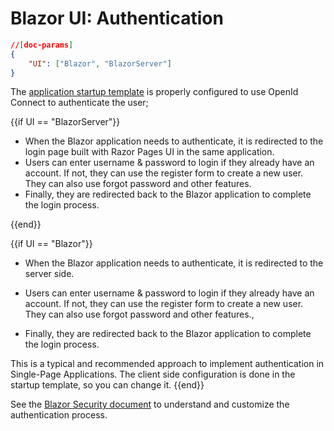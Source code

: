 # Blazor UI: Authentication

````json
//[doc-params]
{
    "UI": ["Blazor", "BlazorServer"]
}
````

The [application startup template](../../Startup-Templates/Application.md) is properly configured to use OpenId Connect to authenticate the user;

{{if UI == "BlazorServer"}}
* When the Blazor application needs to authenticate, it is redirected to the login page built with Razor Pages UI in the same application.
* Users can enter username & password to login if they already have an account. If not, they can use the register form to create a new user. They can also use forgot password and other features.
* Finally, they are redirected back to the Blazor application to complete the login process.

{{end}}

{{if UI == "Blazor"}}
* When the Blazor application needs to authenticate, it is redirected to the server side.
* Users can enter username & password to login if they already have an account. If not, they can use the register form to create a new user. They can also use forgot password and other features.,

* Finally, they are redirected back to the Blazor application to complete the login process.

This is a typical and recommended approach to implement authentication in Single-Page Applications. The client side configuration is done in the startup template, so you can change it.
{{end}}

See the [Blazor Security document](https://docs.microsoft.com/en-us/aspnet/core/blazor/security) to understand and customize the authentication process.